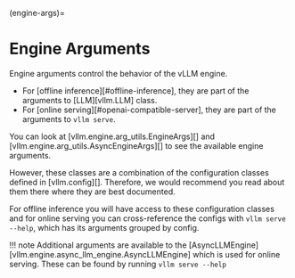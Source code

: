 (engine-args)=

# Engine Arguments

Engine arguments control the behavior of the vLLM engine.

- For [offline inference][#offline-inference], they are part of the arguments to [LLM][vllm.LLM] class.
- For [online serving][#openai-compatible-server], they are part of the arguments to `vllm serve`.

You can look at [vllm.engine.arg_utils.EngineArgs][] and [vllm.engine.arg_utils.AsyncEngineArgs][] to see the available engine arguments.

However, these classes are a combination of the configuration classes defined in [vllm.config][]. Therefore, we would recommend you read about them there where they are best documented.

For offline inference you will have access to these configuration classes and for online serving you can cross-reference the configs with `vllm serve --help`, which has its arguments grouped by config.

!!! note
    Additional arguments are available to the [AsyncLLMEngine][vllm.engine.async_llm_engine.AsyncLLMEngine] which is used for online serving. These can be found by running `vllm serve --help`
